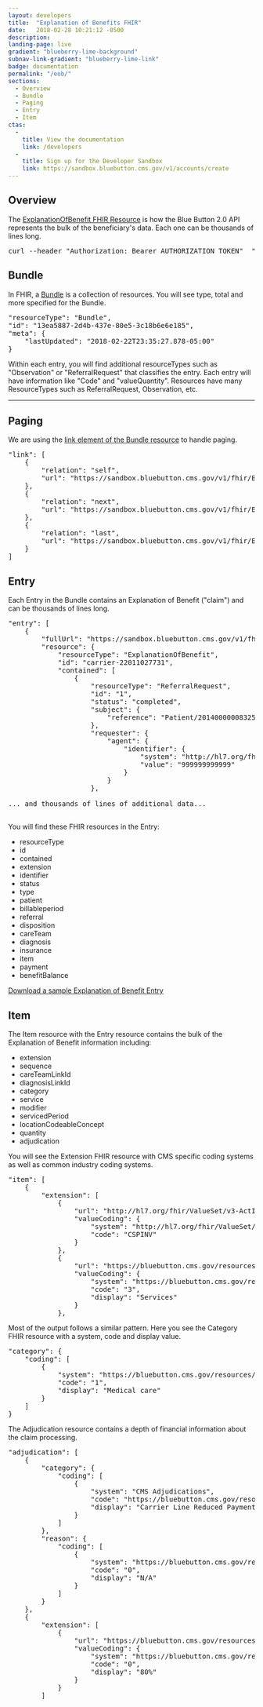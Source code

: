 ```yaml
---
layout: developers
title:  "Explanation of Benefits FHIR"
date:   2018-02-28 10:21:12 -0500
description:
landing-page: live
gradient: "blueberry-lime-background"
subnav-link-gradient: "blueberry-lime-link"
badge: documentation
permalink: "/eob/"
sections:
  - Overview
  - Bundle
  - Paging
  - Entry
  - Item
ctas:
  -
    title: View the documentation
    link: /developers
  -
    title: Sign up for the Developer Sandbox
    link: https://sandbox.bluebutton.cms.gov/v1/accounts/create
---
```


## Overview

The [ExplanationOfBenefit FHIR Resource](https://www.hl7.org/fhir/explanationofbenefit.html) is how the Blue Button 2.0 API represents the bulk of the beneficiary's data.  Each one can be thousands of lines long.

<pre>curl --header "Authorization: Bearer AUTHORIZATION TOKEN"  "https://sandbox.bluebutton.cms.gov/v1/fhir/ExplanationOfBenefit/?patient=20140000008325"</pre>

## Bundle

In FHIR, a [Bundle](https://www.hl7.org/fhir/bundle-definitions.html) is a collection of resources.  You will see type, total and more specified for the Bundle.

<pre>
"resourceType": "Bundle",
"id": "13ea5887-2d4b-437e-80e5-3c18b6e6e185",
"meta": {
    "lastUpdated": "2018-02-22T23:35:27.878-05:00"
}
</pre>

Within each entry, you will find additional resourceTypes such as "Observation" or "ReferralRequest" that classifies the entry.  Each entry will have information like "Code" and "valueQuantity".  Resources have many ResourceTypes such as ReferralRequest, Observation, etc.

---

## Paging

We are using the [link element of the Bundle resource](https://www.hl7.org/fhir/bundle-definitions.html) to handle paging.

<pre>
"link": [
    {
        "relation": "self",
        "url": "https://sandbox.bluebutton.cms.gov/v1/fhir/ExplanationOfBenefit/?patient=20140000008325&startIndex=0&count=10"
    },
    {
        "relation": "next",
        "url": "https://sandbox.bluebutton.cms.gov/v1/fhir/ExplanationOfBenefit/?patient=20140000008325&startIndex=10&count=10"
    },
    {
        "relation": "last",
        "url": "https://sandbox.bluebutton.cms.gov/v1/fhir/ExplanationOfBenefit/?patient=20140000008325&startIndex=130&count=10"
    }
]
</pre>

## Entry

Each Entry in the Bundle contains an Explanation of Benefit ("claim") and can be thousands of lines long.

<pre>
"entry": [
    {
        "fullUrl": "https://sandbox.bluebutton.cms.gov/v1/fhir/ExplanationOfBenefit/carrier-22011027731",
        "resource": {
            "resourceType": "ExplanationOfBenefit",
            "id": "carrier-22011027731",
            "contained": [
                {
                    "resourceType": "ReferralRequest",
                    "id": "1",
                    "status": "completed",
                    "subject": {
                        "reference": "Patient/20140000008325"
                    },
                    "requester": {
                        "agent": {
                            "identifier": {
                                "system": "http://hl7.org/fhir/sid/us-npi",
                                "value": "999999999999"
                            }
                        }
                    },

... and thousands of lines of additional data...

</pre>

You will find these FHIR resources in the Entry:

- resourceType
- id
- contained
- extension
- identifier
- status
- type
- patient
- billableperiod
- referral
- disposition
- careTeam
- diagnosis
- insurance
- item
- payment
- benefitBalance

[Download a sample Explanation of Benefit Entry](/sample-eob-entry.json)

## Item

The Item resource with the Entry resource contains the bulk of the Explanation of Benefit information including:

- extension
- sequence
- careTeamLinkId
- diagnosisLinkId
- category
- service
- modifier
- servicedPeriod
- locationCodeableConcept
- quantity
- adjudication

You will see the Extension FHIR resource with CMS specific coding systems as well as common industry coding systems.

<pre>
"item": [
    {
        "extension": [
            {
                "url": "http://hl7.org/fhir/ValueSet/v3-ActInvoiceGroupCode",
                "valueCoding": {
                    "system": "http://hl7.org/fhir/ValueSet/v3-ActInvoiceGroupCode",
                    "code": "CSPINV"
                }
            },
            {
                "url": "https://bluebutton.cms.gov/resources/variables/carr_line_mtus_cd",
                "valueCoding": {
                    "system": "https://bluebutton.cms.gov/resources/variables/carr_line_mtus_cd",
                    "code": "3",
                    "display": "Services"
                }
            },
</pre>

Most of the output follows a similar pattern.  Here you see the Category FHIR resource with a system, code and display value.

<pre>
"category": {
    "coding": [
        {
            "system": "https://bluebutton.cms.gov/resources/variables/line_cms_type_srvc_cd",
            "code": "1",
            "display": "Medical care"
        }
    ]
}
</pre>

The Adjudication resource contains a depth of financial information about the claim processing.  

<pre>
"adjudication": [
    {
        "category": {
            "coding": [
                {
                    "system": "CMS Adjudications",
                    "code": "https://bluebutton.cms.gov/resources/variables/carr_line_rdcd_pmt_phys_astn_c",
                    "display": "Carrier Line Reduced Payment Physician Assistant Code"
                }
            ]
        },
        "reason": {
            "coding": [
                {
                    "system": "https://bluebutton.cms.gov/resources/variables/carr_line_rdcd_pmt_phys_astn_c",
                    "code": "0",
                    "display": "N/A"
                }
            ]
        }
    },
    {
        "extension": [
            {
                "url": "https://bluebutton.cms.gov/resources/variables/line_pmt_80_100_cd",
                "valueCoding": {
                    "system": "https://bluebutton.cms.gov/resources/variables/line_pmt_80_100_cd",
                    "code": "0",
                    "display": "80%"
                }
            }
        ]

</pre>
